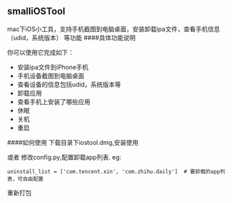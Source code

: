 ## smalliOSTool
mac下iOS小工具，支持手机截图到电脑桌面，安装卸载ipa文件，查看手机信息（udid，系统版本） 等功能
####具体功能说明

你可以使用它完成如下：

* 安装ipa文件到iPhone手机
* 手机设备截图到电脑桌面
* 查看设备的信息包括udid，系统版本等
* 卸载应用
* 查看手机上安装了哪些应用
* 休眠
* 关机
* 重启

####如何使用
下载目录下iostool.dmg,安装使用

或者
修改config.py,配置卸载app列表.
eg:
	
	uninstall_list = ['com.tencent.xin', 'com.zhihu.daily']  # 要卸载的app列表，可自由配置

重新打包
